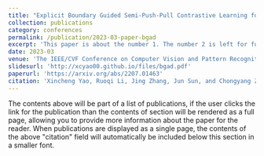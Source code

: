 ```yaml
---
title: "Explicit Boundary Guided Semi-Push-Pull Contrastive Learning for Supervised Anomaly Detection"
collection: publications
category: conferences
permalink: /publication/2023-03-paper-bgad
excerpt: 'This paper is about the number 1. The number 2 is left for future work.'
date: 2023-03
venue: 'The IEEE/CVF Conference on Computer Vision and Pattern Recognition (CVPR), 2023.'
slidesurl: 'http://xcyao00.github.io/files/bgad.pdf'
paperurl: 'https://arxiv.org/abs/2207.01463'
citation: 'Xincheng Yao, Ruoqi Li, Jing Zhang, Jun Sun, and Chongyang Zhang. Explicit Boundary Guided Semi-Push-Pull Contrastive Learning for Supervised Anomaly Detection. {IEEE/CVF} Conference on Computer Vision and Pattern Recognition, {CVPR} 2023, Vancouver, BC, Canada, June 17-24, 2023. Pages: 24490-24499.'
---
```


The contents above will be part of a list of publications, if the user clicks the link for the publication than the contents of section will be rendered as a full page, allowing you to provide more information about the paper for the reader. When publications are displayed as a single page, the contents of the above "citation" field will automatically be included below this section in a smaller font.